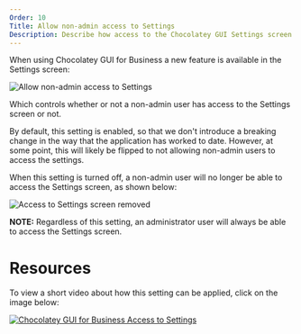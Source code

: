 ```yaml
---
Order: 10
Title: Allow non-admin access to Settings
Description: Describe how access to the Chocolatey GUI Settings screen can be restricted to non-admin users.
---
```


When using Chocolatey GUI for Business a new feature is available in the Settings screen:

![Allow non-admin access to Settings](/ChocolateyGUI/assets/img/Screenshots/allow_non_admin_access_to_settings.png "Allow non-admin access to Settings")

Which controls whether or not a non-admin user has access to the Settings screen or not.

By default, this setting is enabled, so that we don't introduce a breaking change in the way that the application has worked to date.  However, at some point, this will likely be flipped to not allowing non-admin users to access the settings.

When this setting is turned off, a non-admin user will no longer be able to access the Settings screen, as shown below:

![Access to Settings screen removed](/ChocolateyGUI/assets/img/Screenshots/access_to_settings_removed.png "Access to Settings screen removed")

**NOTE:** Regardless of this setting, an administrator user will always be able to access the Settings screen.

# Resources

To view a short video about how this setting can be applied, click on the image below:

[![Chocolatey GUI for Business Access to Settings](http://img.youtube.com/vi/VCTHWo7cgW0/0.jpg)](http://www.youtube.com/watch?v=VCTHWo7cgW0 "Chocolatey GUI for Business Access to Settings")